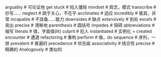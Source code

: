 arguably # 可论证地
get stuck # 陷入僵局
mindset # 观念，模式
transcribe # 抄写……
neglect # 疏于关心，不在乎
acclimates # 适应
incredibly # 极其，非常
incapable # 不具备……能力
downsides # 缺点
extensively # 到处
excels # 突出
precise # 清晰地
parenthesis # 圆括号
impedes # 阻碍
abbreviations # 缩写
literals # 值，字面值(lit)
culprit # 犯人
instantiated # 实例化 = created
encounter # 遭遇
refactoring # 重构
perform # 做，do
sequence # 序列，一排
prevalent # 普遍的
precedence # 优先级
associativity # 结合性
precise # 精确的
Analogously # 类似的

